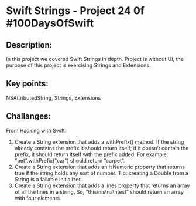# Swift Strings  - Project 24 0f #100DaysOfSwift

## Description:
In this project we covered Swift Strings in depth. Project is without UI, the purpose  of this project is exercising Strings and Extensions.


## Key points:
NSAttributedString, Strings, Extensions

## Challanges:
From Hacking with Swift:

1. Create a String extension that adds a withPrefix() method. If the string already contains the prefix it should return itself; if it doesn’t contain the prefix, it should return itself with the prefix added. For example: "pet".withPrefix("car") should return “carpet”.
2. Create a String extension that adds an isNumeric property that returns true if the string holds any sort of number. Tip: creating a Double from a String is a failable initializer.
3. Create a String extension that adds a lines property that returns an array of all the lines in a string. So, “this\nis\na\ntest” should return an array with four elements.


